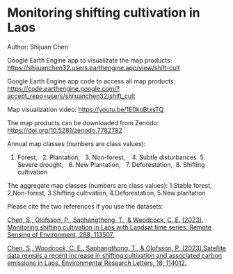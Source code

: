 # Monitoring shifting cultivation in Laos

Author: Shijuan Chen

Google Earth Engine app to visualizate the map products: https://shijuanchen32.users.earthengine.app/view/shift-cult

Google Earth Engine app code to access all map products: 
https://code.earthengine.google.com/?accept_repo=users/shijuanchen32/shift_cult

Map visualization video: https://youtu.be/1E0koBtxsTQ 

The map products can be downloaded from Zenodo: https://doi.org/10.5281/zenodo.7782782 

Annual map classes (numbers are class values):
1. Forest,   2. Plantation,   3. Non-forest,    4. Subtle disturbances  5. Severe drought,   6. New Plantation,   7. Deforestation,  8. Shifting cultivation

The aggregate map classes (numbers are class values):
1.Stable forest, 2,Non-forest, 3.Shifting cultivation, 4.Deforestation, 5.New plantation

Please cite the two references if you use the datasets:

[Chen, S., Olofsson, P., Saphangthong, T., & Woodcock, C. E. (2023). Monitoring shifting cultivation in Laos with Landsat time series. Remote Sensing of Environment, 288, 113507.](https://www.sciencedirect.com/science/article/pii/S0034425723000585)

[Chen, S., Woodcock, C. E., Saphangthong, T., & Olofsson, P. (2023).Satellite data reveals a recent increase in shifting cultivation and associated carbon emissions in Laos. Environmental Research Letters, 18, 114012.](https://iopscience.iop.org/article/10.1088/1748-9326/acffdd)



